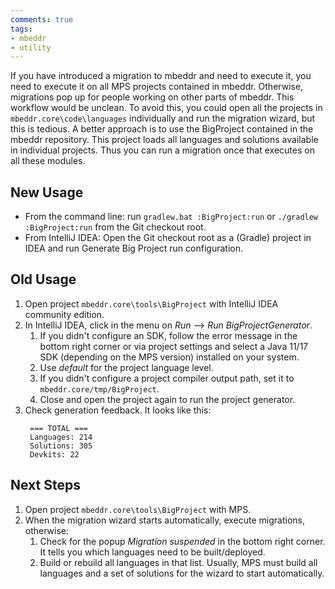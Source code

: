 ```yaml
---
comments: true
tags:
- mbeddr
- utility
---
```


If you have introduced a migration to mbeddr and need to execute it, you need to execute it on all MPS projects contained in mbeddr.
Otherwise, migrations pop up for people working on other parts of mbeddr. This workflow would be unclean.
To avoid this, you could open all the projects in `mbeddr.core\code\languages` individually and run the migration wizard, but this is tedious.
A better approach is to use the BigProject contained in the mbeddr repository. This project loads all languages and solutions available in individual projects. Thus you can run a migration once that executes on all these modules.

## New Usage

- From the command line: run `gradlew.bat :BigProject:run` or `./gradlew :BigProject:run` from the Git checkout root.
- From IntelliJ IDEA: Open the Git checkout root as a (Gradle) project in IDEA and run Generate Big Project run configuration.

## Old Usage

1. Open project `mbeddr.core\tools\BigProject` with IntelliJ IDEA community edition.
2. In IntelliJ IDEA, click in the menu on *Run* --> *Run BigProjectGenerator*.
    1. If you didn't configure an SDK, follow the error message in the bottom right corner or via project settings and select a Java 11/17 SDK (depending on the MPS version) installed on your system.
    2. Use *default* for the project language level.
    3. If you didn't configure a project compiler output path, set it to `mbeddr.core/tmp/BigProject`.
    4. Close and open the project again to run the project generator.
3. Check generation feedback. It looks like this:
   ```
    === TOTAL ===
    Languages: 214
    Solutions: 305
    Devkits: 22
   ```
   
## Next Steps

1. Open project `mbeddr.core\tools\BigProject` with MPS.
2. When the migration wizard starts automatically, execute migrations, otherwise:
    1. Check for the popup *Migration suspended* in the bottom right corner. It tells you which languages need to be built/deployed.
    2. Build or rebuild all languages in that list. Usually, MPS must build all languages and a set of solutions for the wizard to start automatically.
   
		
